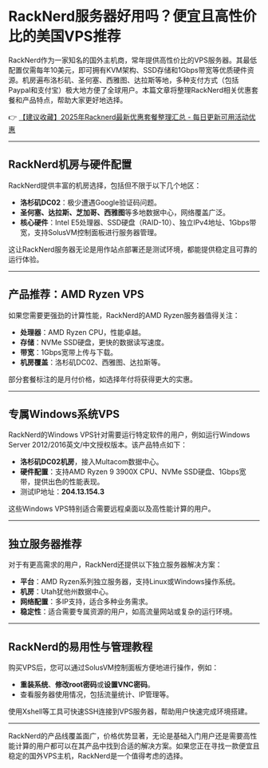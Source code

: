 # RackNerd服务器好用吗？便宜且高性价比的美国VPS推荐

RackNerd作为一家知名的国外主机商，常年提供高性价比的VPS服务器。其最低配置仅需每年10美元，即可拥有KVM架构、SSD存储和1Gbps带宽等优质硬件资源。机房遍布洛杉矶、圣何塞、西雅图、达拉斯等地，多种支付方式（包括Paypal和支付宝）极大地方便了全球用户。本篇文章将整理RackNerd相关优惠套餐和产品特点，帮助大家更好地选择。

👉 [【建议收藏】2025年Racknerd最新优惠套餐整理汇总 - 每日更新可用活动优惠](https://bit.ly/Rack_Nerd)

---

## RackNerd机房与硬件配置

RackNerd提供丰富的机房选择，包括但不限于以下几个地区：
- **洛杉矶DC02**：极少遭遇Google验证码问题。
- **圣何塞、达拉斯、芝加哥、西雅图**等多地数据中心，网络覆盖广泛。
- **核心硬件**：Intel E5处理器、SSD硬盘（RAID-10）、独立IPv4地址、1Gbps带宽，支持SolusVM控制面板进行服务器管理。

这让RackNerd服务器无论是用作站点部署还是测试环境，都能提供稳定且可靠的运行体验。

---

## 产品推荐：AMD Ryzen VPS

如果您需要更强劲的计算性能，RackNerd的AMD Ryzen服务器值得关注：
- **处理器**：AMD Ryzen CPU，性能卓越。
- **存储**：NVMe SSD硬盘，更快的数据读写速度。
- **带宽**：1Gbps宽带上传与下载。
- **机房覆盖**：洛杉矶DC02、西雅图、达拉斯等。

部分套餐标注的是月付价格，如选择年付将获得更大的实惠。

---

## 专属Windows系统VPS

RackNerd的Windows VPS针对需要运行特定软件的用户，例如运行Windows Server 2012/2016英文/中文授权版本。该产品特点如下：
- **洛杉矶DC02机房**，接入Multacom数据中心。
- **硬件配置**：支持AMD Ryzen 9 3900X CPU、NVMe SSD硬盘、1Gbps宽带，提供出色的性能表现。
- 测试IP地址：**204.13.154.3**

这些Windows VPS特别适合需要远程桌面以及高性能计算的用户。

---

## 独立服务器推荐

对于有更高需求的用户，RackNerd还提供以下独立服务器解决方案：
- **平台**：AMD Ryzen系列独立服务器，支持Linux或Windows操作系统。
- **机房**：Utah犹他州数据中心。
- **网络配置**：多IP支持，适合多种业务需求。
- **稳定性**：适合需要专属资源的用户，如高流量网站或复杂的运行环境。

---

## RackNerd的易用性与管理教程

购买VPS后，您可以通过SolusVM控制面板方便地进行操作，例如：
- **重装系统**、**修改root密码**或**设置VNC密码**。
- 查看服务器使用情况，包括流量统计、IP管理等。

使用Xshell等工具可快速SSH连接到VPS服务器，帮助用户快速完成环境搭建。

---

RackNerd的产品线覆盖面广，价格优势显著，无论是基础入门用户还是需要高性能计算的用户都可以在其产品中找到合适的解决方案。如果您正在寻找一款便宜且稳定的国外VPS主机，RackNerd是一个值得考虑的选择。